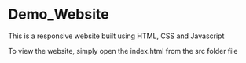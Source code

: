 # Demo_Website
This is a responsive website built using HTML, CSS and Javascript

To view the website, simply open the index.html from the src folder file
